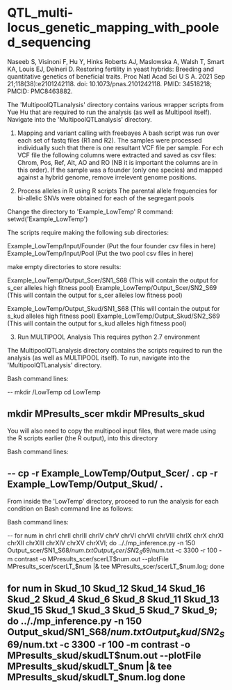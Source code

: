 # QTL_multi-locus_genetic_mapping_with_pooled_sequencing

Naseeb S, Visinoni F, Hu Y, Hinks Roberts AJ, Maslowska A, Walsh T, Smart KA, Louis EJ, Delneri D. Restoring fertility in yeast hybrids: Breeding and quantitative genetics of beneficial traits. Proc Natl Acad Sci U S A. 2021 Sep 21;118(38):e2101242118. doi: 10.1073/pnas.2101242118. PMID: 34518218; PMCID: PMC8463882.

The 'MultipoolQTLanalysis' directory contains various wrapper scripts from Yue Hu that are required to run the analysis (as well as Multipool itself). Navigate into the 'MultipoolQTLanalysis' directory.


1. Mapping and variant calling with freebayes
A bash script was run over each set of fastq files (R1 and R2). The samples were processed individually such that there is one resultant VCF file per sample. For ech VCF file the following columns were extracted and saved as csv files: Chrom, Pos, Ref, Alt, AO and RO (NB it is important the columns are in this order). If the sample was a founder (only one species) and mapped against a hybrid genome, remove irrelevent genome positions.


2. Process alleles in R using R scripts
The parental allele frequencies for bi-allelic SNVs were obtained for each of the segregant pools

Change the directory to 'Example_LowTemp'
R command:
setwd('Example_LowTemp')

The scripts require making the following sub directories:

Example_LowTemp/Input/Founder (Put the four founder csv files in here)
Example_LowTemp/Input/Pool    (Put the two pool csv files in here)


make empty directories to store results:

Example_LowTemp/Output_Scer/SN1_S68      (This will contain the output for s_cer alleles high fitness pool)
Example_LowTemp/Output_Scer/SN2_S69      (This will contain the output for s_cer alleles low fitness pool)

Example_LowTemp/Output_Skud/SN1_S68      (This will contain the output for s_kud alleles high fitness pool)
Example_LowTemp/Output_Skud/SN2_S69      (This will contain the output for s_kud alleles high fitness pool)

3. Run MULTIPOOL Analysis
This requires python 2.7 environment 

The MultipoolQTLanalysis directory contains the scripts required to run the analysis (as well as MULTIPOOL itself).
To run, navigate into the 'MultipoolQTLanalysis' directory. 

Bash command lines:

--
mkdir /LowTemp
cd LowTemp

mkdir MPresults_scer
mkdir MPresults_skud
--

You will also need to copy the multipool input files, that were made using the R scripts earlier (the R output), into this directory

Bash command lines:

--
cp -r Example_LowTemp/Output_Scer/ . 
cp -r Example_LowTemp/Output_Skud/ .
--

From inside the 'LowTemp' directory, proceed to run the analysis for each condition on Bash command line as follows:

Bash command lines:

--
for num in chrI    chrII   chrIII  chrIV   chrV    chrVI   chrVII  chrVIII chrIX   chrX    chrXI   chrXII  chrXIII chrXIV  chrXV  chrXVI; do .././mp_inference.py -n 150  Output_scer/SN1_S68/$num.txt Output_scer/SN2_S69/$num.txt -c 3300 -r 100 -m contrast -o MPresults_scer/scerLT$num.out --plotFile MPresults_scer/scerLT_$num |& tee MPresults_scer/scerLT_$num.log; done

for num in Skud_10  Skud_12  Skud_14  Skud_16  Skud_2  Skud_4  Skud_6  Skud_8 Skud_11  Skud_13  Skud_15  Skud_1   Skud_3  Skud_5  Skud_7  Skud_9; do
.././mp_inference.py -n 150  Output_skud/SN1_S68/$num.txt Output_skud/SN2_S69/$num.txt -c 3300 -r 100 -m contrast -o MPresults_skud/skudLT$num.out --plotFile MPresults_skud/skudLT_$num |& tee MPresults_skud/skudLT_$num.log
done
--


